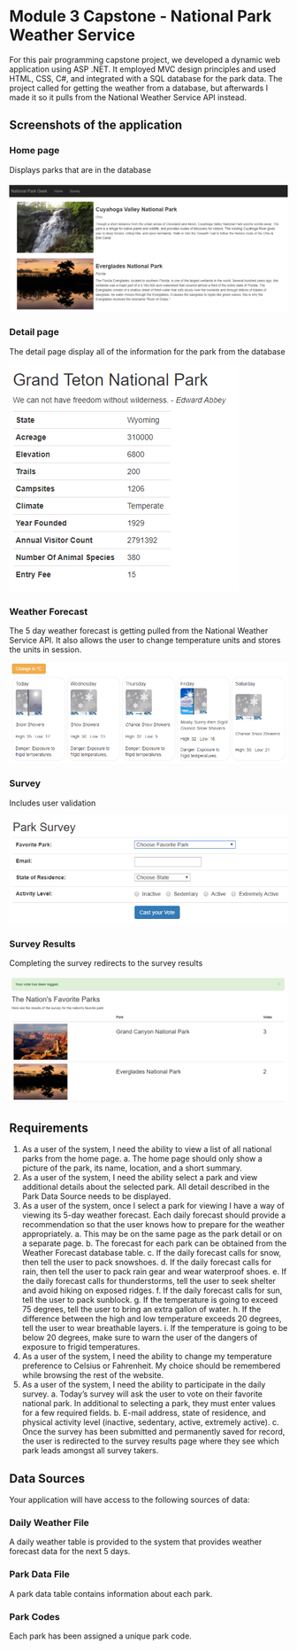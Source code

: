 # Module 3 Capstone - National Park Weather Service

For this pair programming capstone project, we developed a dynamic web application using ASP .NET. It employed MVC design principles and used HTML, CSS, C#, and integrated with a SQL database for the park data. The project called for getting the weather from a database, but afterwards I made it so it pulls from the National Weather Service API instead.

## Screenshots of the application
 ###  **Home page**
 Displays parks that are in the database

![HomePage](https://github.com/amygurski/National-Park-Weather-Service/blob/master/img/HomePage.png)

 ###  **Detail page**
 The detail page display all of the information for the park from the database

![DetailPage](https://github.com/amygurski/National-Park-Weather-Service/blob/master/img/ParkDetails.PNG)

 ###  **Weather Forecast**
 The 5 day weather forecast is getting pulled from the National Weather Service API. It also allows the user to change temperature units and stores the units in session.

![WeatherForecast](https://github.com/amygurski/National-Park-Weather-Service/blob/master/img/Weather.PNG)

 ###  **Survey**
 Includes user validation

![Survey](https://github.com/amygurski/National-Park-Weather-Service/blob/master/img/Survey.PNG)

 ###  **Survey Results**
 Completing the survey redirects to the survey results
 
![SurveyResults](https://github.com/amygurski/National-Park-Weather-Service/blob/master/img/SurveyResults.PNG)

## Requirements

1. As a user of the system, I need the ability to view a list of all national parks from the home page.
    a. The home page should only show a picture of the park, its name, location, and a short summary.
2. As a user of the system, I need the ability select a park and view additional details about the selected park. All detail described in the Park Data Source needs to be displayed.
3. As a user of the system, once I select a park for viewing I have a way of viewing its 5-day weather
    forecast. Each daily forecast should provide a recommendation so that the user knows how to prepare for the weather appropriately.
       a. This may be on the same page as the park detail or on a separate page.
       b. The forecast for each park can be obtained from the Weather Forecast database table.
       c. If the daily forecast calls for snow, then tell the user to pack snowshoes.
       d. If the daily forecast calls for rain, then tell the user to pack rain gear and wear waterproof shoes.
       e. If the daily forecast calls for thunderstorms, tell the user to seek shelter and avoid hiking on
          exposed ridges.
       f. If the daily forecast calls for sun, tell the user to pack sunblock.
       g. If the temperature is going to exceed 75 degrees, tell the user to bring an extra gallon of water.
       h. If the difference between the high and low temperature exceeds 20 degrees, tell the user to wear breathable layers.
       i. If the temperature is going to be below 20 degrees, make sure to warn the user of the dangers of exposure to frigid temperatures.
4. As a user of the system, I need the ability to change my temperature preference to Celsius or Fahrenheit. My choice should be remembered while browsing the rest of the website.
5. As a user of the system, I need the ability to participate in the daily survey.
    a.  Today’s survey will ask the user to vote on their favorite national park. In additional to selecting a park, they must enter values for a few required fields.
    b. E-mail address, state of residence, and physical activity level (inactive, sedentary, active, extremely active).
    c. Once the survey has been submitted and permanently saved for record, the user is redirected to the survey results page where they see which park leads amongst all survey takers.

## Data Sources

Your application will have access to the following sources of data:

### Daily Weather File

A daily weather table is provided to the system that provides weather forecast data for the next 5 days. 

### Park Data File

A park data table contains information about each park. 

### Park Codes

Each park has been assigned a unique park code.

